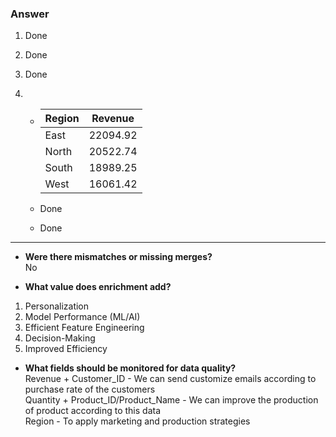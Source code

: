 ### Answer

1. Done

2. Done

3. Done

4.  -  |Region  | Revenue  |
       | ------ | -------- |
       | East   |  22094.92|
       | North  |  20522.74|
       | South  |  18989.25|
       | West   |  16061.42|

    - Done
    - Done 

---

- **Were there mismatches or missing merges?**  
No

- **What value does enrichment add?**  
1. Personalization
2. Model Performance (ML/AI)
3. Efficient Feature Engineering
4. Decision-Making
5. Improved Efficiency

- **What fields should be monitored for data quality?**  
Revenue + Customer_ID - We can send customize emails according to purchase rate of the customers  
Quantity + Product_ID/Product_Name -  We can improve the production of product according to this data  
Region - To apply marketing and production strategies



